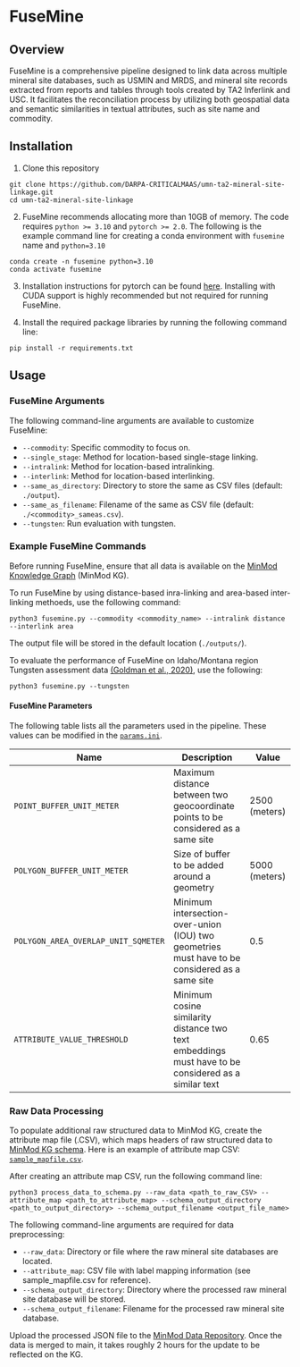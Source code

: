 # FuseMine
## Overview
<!-- FuseMine is a pipeline designed for data reconciliation across multiple mineral site databases (e.g., USMIN and MRDS) and mineral sites extracted from reports (e.g., output from TA2 InferLink/USC). FuseMine facilitates the reconciliation of mineral sites by leveraging both location-based data and semantic similarities in textual attributes such as site name and commodity. -->

FuseMine is a comprehensive pipeline designed to link data across multiple mineral site databases, such as USMIN and MRDS, and mineral site records extracted from reports and tables through tools created by TA2 Inferlink and USC. It facilitates the reconciliation process by utilizing both geospatial data and semantic similarities in textual attributes, such as site name and commodity. 

<!-- FuseMine offers two primary functions: data processing and data reconciliation. In the data processing phase, raw structured data is converted into a [standardized schema](https://github.com/DARPA-CRITICALMAAS/schemas/tree/main/ta2) compatible with the Knowledge Graph (KG), where TA2 stores all processed data. During the data reconciliation phase, FuseMine queries the KG based on the commodity and links records representing the same mineral site.  -->

## Installation
1. Clone this repository
```
git clone https://github.com/DARPA-CRITICALMAAS/umn-ta2-mineral-site-linkage.git
cd umn-ta2-mineral-site-linkage
```

2. FuseMine recommends allocating more than 10GB of memory. The code requires `python >= 3.10` and `pytorch >= 2.0`. The following is the example command line for creating a conda environment with `fusemine` name and `python=3.10`

```
conda create -n fusemine python=3.10
conda activate fusemine
```

3. Installation instructions for pytorch can be found [here](https://pytorch.org/get-started/locally/). Installing with CUDA support is highly recommended but not required for running FuseMine.


4. Install the required package libraries by running the following command line:
```
pip install -r requirements.txt
```

## Usage
### FuseMine Arguments
The following command-line arguments are available to customize FuseMine:
- `--commodity`: Specific commodity to focus on.
- `--single_stage`: Method for location-based single-stage linking.
- `--intralink`: Method for location-based intralinking.
- `--interlink`: Method for location-based interlinking.
- `--same_as_directory`: Directory to store the same as CSV files (default: `./output`).
- `--same_as_filename`: Filename of the same as CSV file (default: `./<commodity>_sameas.csv`).
- `--tungsten`: Run evaluation with tungsten.

### Example FuseMine Commands
Before running FuseMine, ensure that all data is available on the [MinMod Knowledge Graph](https://minmod.isi.edu/) (MinMod KG). 

To run FuseMine by using distance-based inra-linking and area-based inter-linking methoeds, use the following command: 
```
python3 fusemine.py --commodity <commodity_name> --intralink distance --interlink area
```
The output file will be stored in the default location (`./outputs/`). 

To evaluate the performance of FuseMine on Idaho/Montana region Tungsten assessment data [(Goldman et al., 2020)](https://www.sciencebase.gov/catalog/item/5f1f058682cef313ed8e9e91), use the following:
```
python3 fusemine.py --tungsten
```

<!-- and Great Basic Area Tungsten assessment data [(et al., year)](link) -->

#### FuseMine Parameters
The following table lists all the parameters used in the pipeline. These values can be modified in the [`params.ini`](https://github.com/DARPA-CRITICALMAAS/umn-ta2-mineral-site-linkage/blob/main/params.ini).

| Name | Description | Value |
| --- | --- | --- |
| `POINT_BUFFER_UNIT_METER` | Maximum distance between two geocoordinate points to be considered as a same site | 2500 (meters) |
| `POLYGON_BUFFER_UNIT_METER` | Size of buffer to be added around a geometry | 5000 (meters) |
| `POLYGON_AREA_OVERLAP_UNIT_SQMETER` | Minimum intersection-over-union (IOU) two geometries must have to be considered as a same site | 0.5 |
| `ATTRIBUTE_VALUE_THRESHOLD` | Minimum cosine similarity distance two text embeddings must have to be considered as a similar text | 0.65 |

### Raw Data Processing
To populate additional raw structured data to MinMod KG, create the attribute map file (.CSV), which maps headers of raw structured data to [MinMod KG schema](https://github.com/DARPA-CRITICALMAAS/schemas/tree/main/ta2). Here is an example of attribute map CSV: [`sample_mapfile.csv`](https://github.com/DARPA-CRITICALMAAS/umn-ta2-mineral-site-linkage/blob/main/sample_mapfile.csv).

After creating an attribute map CSV, run the following command line:
```
python3 process_data_to_schema.py --raw_data <path_to_raw_CSV> --attribute_map <path_to_attribute_map> --schema_output_directory <path_to_output_directory> --schema_output_filename <output_file_name>
```
The following command-line arguments are required for data preprocessing:
- `--raw_data`: Directory or file where the raw mineral site databases are located.
- `--attribute_map`: CSV file with label mapping information (see sample_mapfile.csv for reference).
- `--schema_output_directory`: Directory where the processed raw mineral site database will be stored.
- `--schema_output_filename`: Filename for the processed raw mineral site database.

Upload the processed JSON file to the [MinMod Data Repository](https://github.com/DARPA-CRITICALMAAS/ta2-minmod-data/tree/main/data). Once the data is merged to main, it takes roughly 2 hours for the update to be reflected on the KG.